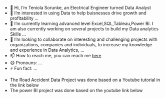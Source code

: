 



- 👋 Hi, I’m Teniola Sorunke, an Electrical Engineer turned Data Analyst 
- 👀 I’m interested in using Data to help buisnesses drive growth and profitability   ...
- 🌱 I’m currently learning advanced level Excel,SQL,Tableau,Power BI. I am also currently working on several projects to build my Data analytics Skills   ...
- 💞️ I’m looking to collaborate on interesting and challenging projects with organizations, companies and individuals, to increase my knowledge and experience in Data Analytics, ...
- 📫 How to reach me, you can reach me [here](www.linkedin.com/in/teniola-sorunke-612773272)
- 😄 Pronouns: ...
- ⚡ Fun fact: ...

<!---
TeniolaSorunke/TeniolaSorunke is a ✨ special ✨ repository because its `README.md` (this file) appears on your GitHub profile.
You can click the Preview link to take a look at your changes.
--->
- The Road Accident Data Project was done based on a Youtube tutorial in the link below
- The power BI project was done based on the youtube link below
